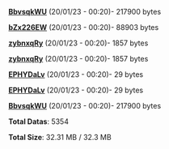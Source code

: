 [**BbvsqkWU**](/data/BbvsqkWU.txt) (20/01/23 - 00:20)- 217900 bytes

[**bZx226EW**](/data/bZx226EW.txt) (20/01/23 - 00:20)- 88903 bytes

[**zybnxqRy**](/data/zybnxqRy.txt) (20/01/23 - 00:20)- 1857 bytes

[**zybnxqRy**](/data/zybnxqRy.txt) (20/01/23 - 00:20)- 1857 bytes

[**EPHYDaLv**](/data/EPHYDaLv.txt) (20/01/23 - 00:20)- 29 bytes

[**EPHYDaLv**](/data/EPHYDaLv.txt) (20/01/23 - 00:20)- 29 bytes

[**BbvsqkWU**](/data/BbvsqkWU.txt) (20/01/23 - 00:20)- 217900 bytes

**Total Datas**: 5354

**Total Size**: 32.31 MB / 32.3 MB